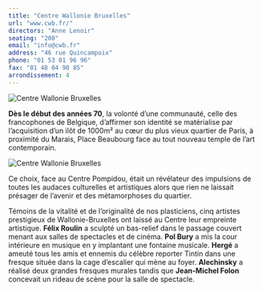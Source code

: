 ```yaml
---
title: "Centre Wallonie Bruxelles"
url: "www.cwb.fr/"
directors: "Anne Lenoir"
seating: "200"
email: "info@cwb.fr"
address: "46 rue Quincampoix"
phone: "01 53 01 96 96"
fax: "01 48 04 90 85"
arrondissement: 4
---
```


![Centre Wallonie Bruxelles](../images/4eme/centre-wallonie-bruxelles/centre-wallonie-bruxelles-1.jpg)

**Dès le début des années 70**, la volonté d’une communauté, celle des francophones de Belgique, d’affirmer son identité se matérialise par l’acquisition d’un ilôt de 1000m² au cœur du plus vieux quartier de Paris, à proximité du Marais, Place Beaubourg face au tout nouveau temple de l’art contemporain.

![Centre Wallonie Bruxelles](../images/4eme/centre-wallonie-bruxelles/centre-wallonie-bruxelles-2.jpg)

Ce choix, face au Centre Pompidou, était un révélateur des impulsions de toutes les audaces culturelles et artistiques alors que rien ne laissait présager de l’avenir et des métamorphoses du quartier.

Témoins de la vitalité et de l’originalité de nos plasticiens, cinq artistes prestigieux de Wallonie-Bruxelles ont laissé au Centre leur empreinte artistique. **Félix Roulin** a sculpté un bas-relief dans le passage couvert menant aux salles de spectacles et de cinéma. **Pol Bury** a mis la cour intérieure en musique en y implantant une fontaine musicale. **Hergé** a ameuté tous les amis et ennemis du célèbre reporter Tintin dans une fresque située dans la cage d’escalier qui mène au foyer. **Alechinsky** a réalisé deux grandes fresques murales tandis que **Jean-Michel Folon** concevait un rideau de scène pour la salle de spectacle.
